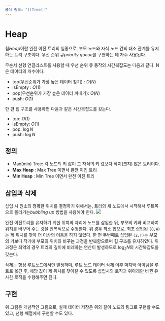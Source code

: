 ```yaml
---
공식 링크: "[[Tree]]"
---
```

# Heap
힙*Heap*이란 완전 이진 트리의 일종으로, 부모 노드와 자식 노드 간의 대소 관계를 유지하는 트리 구조이다. 우선 순위 큐*priority queue*를 구현하는 데 자주 사용된다.

무순서 선형 연결리스트를 사용할 때 우선 순위 큐 동작의 시간복잡도는 다음과 같다. N은 데이터의 개수이다.
* top(우선순위가 가장 높은 데이터 찾기) : $O(N)$
* isEmpty : $O(1)$
* pop(우선순위가 가장 높은 데이터 꺼내기): $O(N)$ 
* push: $O(1)$

한 편 힙 구조를 사용하면 다음과 같은 시간복잡도를 갖는다.
* top: $O(1)$
* isEmpty: $O(1)$
* pop: $\log N$
* push: $\log N$ 

## 정의
* Max(min) Tree: 각 노드의 키 값이 그 자식의 키 값보다 작지(크지) 않은 트리이다.
* **Max Heap** : Max Tree 이면서 완전 이진 트리
* **Min Heap** : Min Tree 이면서 완전 이진 트리


## 삽입과 삭제
삽입 시 원소의 정확한 위치를 결정하기 위해서는, 트리의 새 노드에서 시작해서 루트쪽으로 올라가는*bubbling up* 방법을 사용해야 한다.
![](https://i.imgur.com/Q95grVz.png)

완전 이진트리를 유지하기 위한 위치의 자리에 노드를 삽입한 뒤, 부모의 키와 비교하여 위치를 바꾸어 주는 것을 반복적으로 수행한다. 위 경우 최소 힙으로, 최초 삽입된 `(8,W)`는  제 위치를 찾아 더 이상의 이동을 하지 않았다. 한 편 두번째로 삽입된 `(2,T)`는 부모의 키보다 작기에 부모의 위치와 바꾸는 과정을 반복함으로써 힙 구조를 유지하였다. 위 과정은 최악의 경우 트리의 깊이에 비례하는 연산이 발생하므로 $\log_2N$의 시간복잡도를 갖는다.

삭제는 항상 루트노드에서만 발생하며, 루트 노드 데이터 삭제 이후 마지막 아이템을 루트로 옮긴 후, 해당 값이 제 위치를 찾아갈 수 있도록 삽입시의 로직과 위아래만 바뀐 유사한 로직을 수행해주면 된다.

## 구현
위 그림은 개념적인 그림으로, 실제 데이터 저장은 위와 같이 노드와 링크로 구현할 수도 있고, 선형 배열에서 구현할 수도 있다.